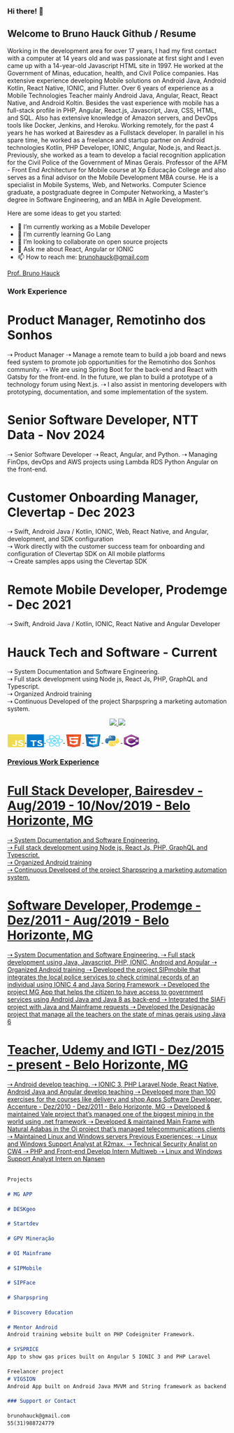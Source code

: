 ### Hi there!   👋

## Welcome to Bruno Hauck Github / Resume

Working in the development area for over 17 years, I had my first contact with a computer at 14 years old and was passionate at first sight and I even came up with a 14-year-old Javascript HTML site in 1997. He worked at the Government of Minas, education, health, and Civil Police companies. Has extensive experience developing Mobile solutions on Android Java, Android Kotlin, React Native, IONIC, and Flutter. Over 6 years of experience as a Mobile Technologies Teacher mainly Android Java, Angular, React, React Native, and Android Koltin. Besides the vast experience with mobile has a full-stack profile in PHP, Angular, React.js, Javascript, Java, CSS, HTML, and SQL. Also has extensive knowledge of Amazon servers, and DevOps tools like Docker, Jenkins, and Heroku. Working remotely, for the past 4 years he has worked at Bairesdev as a Fullstack developer. In parallel in his spare time, he worked as a freelance and startup partner on Android technologies Kotlin, PHP Developer, IONIC, Angular, Node.js, and React.js. Previously, she worked as a team to develop a facial recognition application for the Civil Police of the Government of Minas Gerais. Professor of the AFM - Front End Architecture for Mobile course at Xp Educação College and also serves as a final advisor on the Mobile Development MBA course. He is a specialist in Mobile Systems, Web, and Networks. Computer Science graduate, a postgraduate degree in Computer Networking, a Master's degree in Software Engineering, and an MBA in Agile Development.



Here are some ideas to get you started:

- 🔭 I’m currently working as a Mobile Developer
- 🌱 I’m currently learning Go Lang
- 👯 I’m looking to collaborate on open source projects
- 💬 Ask me about React, Angular or IONIC
- 📫 How to reach me: brunohauck@gmail.com

<div class="badge-base LI-profile-badge" data-locale="en_US" data-size="medium" data-theme="light" data-type="VERTICAL" data-vanity="bruno-h-ferreira" data-version="v1"><a class="badge-base__link LI-simple-link" href="https://br.linkedin.com/in/bruno-h-ferreira?trk=profile-badge">Prof. Bruno Hauck</a></div>
              

### Work Experience

# Product Manager, Remotinho dos Sonhos 
⇢ Product Manager
⇢ Manage a remote team to build a job board and news feed system to promote job opportunities for the Remotinho dos Sonhos community.
⇢ We are using Spring Boot for the back-end and React with Gatsby for the front-end. In the future, we plan to build a prototype of a technology forum using Next.js.
⇢ I also assist in mentoring developers with prototyping, documentation, and some implementation of the system.

# Senior Software Developer, NTT Data  - Nov 2024
⇢ Senior Software Developer 
⇢ React, Angular, and Python.
⇢ Managing FinOps, devOps and AWS projects using Lambda RDS Python Angular on the front-end.

# Customer Onboarding Manager, Clevertap - Dec 2023 
⇢ Swift, Android Java / Kotlin, IONIC, Web, React Native, and Angular, development, and SDK configuration<br />
⇢ Work directly with the customer success team for onboarding and configuration of Clevertap SDK on All mobile platforms<br />
⇢ Create samples apps using the Clevertap SDK<br />


# Remote Mobile Developer, Prodemge - Dec 2021
⇢ Swift, Android Java / Kotlin, IONIC, React Native and Angular Developer<br />
  
# Hauck Tech and Software - Current
⇢ System Documentation and Software Engineering.<br />
⇢ Full stack development using Node js, React Js, PHP, GraphQL and Typescript.<br />
⇢ Organized Android training<br />
⇢ Continuous Developed of the project Sharpspring a marketing automation system.<br />



<div align="center">
  <a href="https://github.com/brunohauck">
  <img height="180em" src="https://github-readme-stats.vercel.app/api?username=brunohauck&show_icons=true&theme=dracula&include_all_commits=true&count_private=true"/>
  <img height="180em" src="https://github-readme-stats.vercel.app/api/top-langs/?username=brunohauck&layout=compact&langs_count=7&theme=dracula"/>
</div>
<div style="display: inline_block"><br>
  <img align="center" alt="Rafa-Js" height="30" width="40" src="https://raw.githubusercontent.com/devicons/devicon/master/icons/javascript/javascript-plain.svg">
  <img align="center" alt="Rafa-Ts" height="30" width="40" src="https://raw.githubusercontent.com/devicons/devicon/master/icons/typescript/typescript-plain.svg">
  <img align="center" alt="Rafa-React" height="30" width="40" src="https://raw.githubusercontent.com/devicons/devicon/master/icons/react/react-original.svg">
  <img align="center" alt="Rafa-HTML" height="30" width="40" src="https://raw.githubusercontent.com/devicons/devicon/master/icons/html5/html5-original.svg">
  <img align="center" alt="Rafa-CSS" height="30" width="40" src="https://raw.githubusercontent.com/devicons/devicon/master/icons/css3/css3-original.svg">
  <img align="center" alt="Rafa-Python" height="30" width="40" src="https://raw.githubusercontent.com/devicons/devicon/master/icons/python/python-original.svg">
  <img align="center" alt="Rafa-Csharp" height="30" width="40" src="https://raw.githubusercontent.com/devicons/devicon/master/icons/csharp/csharp-original.svg">
  <!--<img align="right" alt="Rafa-pic" height="150" style="border-radius:50px;" src="https://media.discordapp.net/attachments/639956127056134178/890373478988013628/Publicacoes_Instagram_1_1.png?width=676&height=676">-->
</div>
    
### Previous Work Experience
  
# Full Stack Developer, Bairesdev - Aug/2019 - 10/Nov/2019 - Belo Horizonte, MG
⇢ System Documentation and Software Engineering.<br />
⇢ Full stack development using Node js, React Js, PHP, GraphQL and Typescript.<br />
⇢ Organized Android training<br />
⇢ Continuous Developed of the project Sharpspring a marketing automation system.<br />

# Software Developer, Prodemge - Dez/2011 - Aug/2019 - Belo Horizonte, MG
⇢ System Documentation and Software Engineering.
⇢ Full stack development using Java, Javascript, PHP, IONIC, Android and Angular
⇢ Organized Android training
⇢ Developed the project SIPmobile that integrates the local police services to check
criminal records of an individual using IONIC 4 and Java Spring Framework
⇢ Developed the project MG App that helps the citizen to have access to
government services using Android Java and Java 8 as back-end
⇢ Integrated the SIAFi project with Java and Mainframe requests
⇢ Developed the Designação project that manage all the teachers on the state of
minas gerais using Java 6

# Teacher, Udemy and IGTI - Dez/2015 - present - Belo Horizonte, MG
⇢ Android develop teaching.
⇢ IONIC 3, PHP Laravel,Node, React Native, Android Java and Angular develop
teaching
⇢ Developed more than 100 exercises for the courses like delivery and shop Apps
Software Developer, Accenture - Dez/2010 - Dez/2011 - Belo Horizonte, MG
⇢ Developed & maintained Vale project that’s managed one of the biggest mining in
the world using .net framework
⇢ Developed & maintained Main Frame with Natural Adabas in the Oi project that’s
managed telecommunications clients
⇢ Maintained Linux and Windows servers
Previous Experiences:
⇢ Linux and Windows Support Analyst at R2max. 
⇢ Technical Security Analist on CW4
⇢ PHP and Front-end Develop Intern Multiweb
⇢ Linux and Windows Support Analyst Intern on Nansen

```markdown

Projects 

# MG APP

# DESKgeo

# Startdev
  
# GPV Mineração
  
# OI Mainframe

# SIPMobile

# SIPFace

# Sharpspring

# Discovery Education

# Mentor Android
Android training website built on PHP Codeigniter Framework.

# SYSPRICE 
App to show gas prices built on Angular 5 IONIC 3 and PHP Laravel 

Freelancer project
# VIGSION 
Android App built on Android Java MVVM and String framework as backend

### Support or Contact

brunohauck@gmail.com
55(31)988724779  


